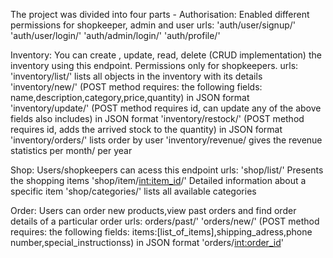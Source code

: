 The project was divided into four parts -
Authorisation: Enabled different permissions for shopkeeper, admin and user
      urls:  'auth/user/signup/'
               'auth/user/login/'
               'auth/admin/login/'
               'auth/profile/'
               
Inventory:    You can create , update, read, delete (CRUD implementation) the inventory using this endpoint. Permissions only for shopkeepers. 
      urls:   'inventory/list/'  lists all objects in the inventory with its details
              'inventory/new/'   (POST method requires: the following fields: name,description,category,price,quantity) in JSON format
              'inventory/update/' (POST method requires id, can update any of the above fields also includes) in JSON format
              'inventory/restock/' (POST method requires id, adds the arrived stock to the quantity) in JSON format
              'inventory/orders/'  lists order by user
              'inventory/revenue/  gives the revenue statistics per month/ per year

Shop:        Users/shopkeepers can acess this endpoint 
      urls:   'shop/list/'  Presents the shopping items
              'shop/item/<int:item_id>/' Detailed information about a specific item
              'shop/categories/' lists all available categories
              
Order: Users can order new products,view past orders and find order details of a particular order
      urls: orders/past/' 
           'orders/new/' (POST method requires: the following fields: items:[list_of_items],shipping_adress,phone number,special_instructionss) in JSON format
           'orders/<int:order_id>'
